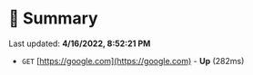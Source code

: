 # 📖 Summary
Last updated: **4/16/2022, 8:52:21 PM**

- `GET` [https://google.com](https://google.com) - **Up** (282ms)
